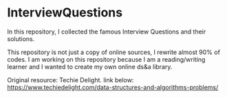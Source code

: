 # InterviewQuestions
In this repository, I collected the famous Interview Questions and their solutions. 

This repository is not just a copy of online sources, I rewrite almost 90% of codes. I am working on this repository because I am a reading/writing learner and I wanted to create my own online ds&a library. 

Original resource: Techie Delight. link below:
https://www.techiedelight.com/data-structures-and-algorithms-problems/
 

